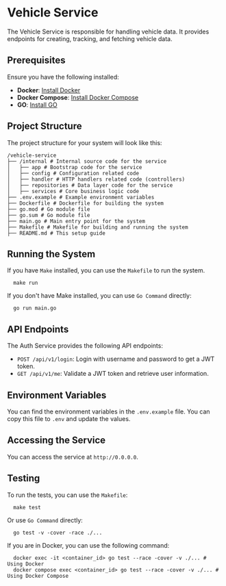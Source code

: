 # Vehicle Service

The Vehicle Service is responsible for handling vehicle data. It provides endpoints for creating, tracking, and fetching
vehicle data.

## Prerequisites

Ensure you have the following installed:

- **Docker**: [Install Docker](https://docs.docker.com/get-started/get-docker/)
- **Docker Compose**: [Install Docker Compose](https://docs.docker.com/compose/install/)
- **GO**: [Install GO](https://go.dev/doc/install)

## Project Structure

The project structure for your system will look like this:

```text
/vehicle-service
├── /internal # Internal source code for the service
│   ├── app # Bootstrap code for the service 
│   ├── config # Configuration related code
│   ├── handler # HTTP handlers related code (controllers)
│   ├── repositories # Data layer code for the service 
│   ├── services # Core business logic code 
├── .env.example # Example environment variables
├── Dockerfile # Dockerfile for building the system 
├── go.mod # Go module file
├── go.sum # Go module file
├── main.go # Main entry point for the system 
├── Makefile # Makefile for building and running the system
├── README.md # This setup guide
```

## Running the System

If you have `Make` installed, you can use the `Makefile` to run the system.

```shell
  make run 
```

If you don't have Make installed, you can use `Go Command` directly:

```shell
  go run main.go
```

## API Endpoints

The Auth Service provides the following API endpoints:

- `POST /api/v1/login`: Login with username and password to get a JWT token.
- `GET /api/v1/me`: Validate a JWT token and retrieve user information.

## Environment Variables

You can find the environment variables in the `.env.example` file. You can copy this file to `.env` and update the
values.

## Accessing the Service

You can access the service at `http://0.0.0.0`.

## Testing

To run the tests, you can use the `Makefile`:

```shell
  make test
```

Or use `Go Command` directly:

```shell
  go test -v -cover -race ./...
```

If you are in Docker, you can use the following command:

```shell
  docker exec -it <container_id> go test --race -cover -v ./... # Using Docker
  docker compose exec <container_id> go test --race -cover -v ./... # Using Docker Compose
```